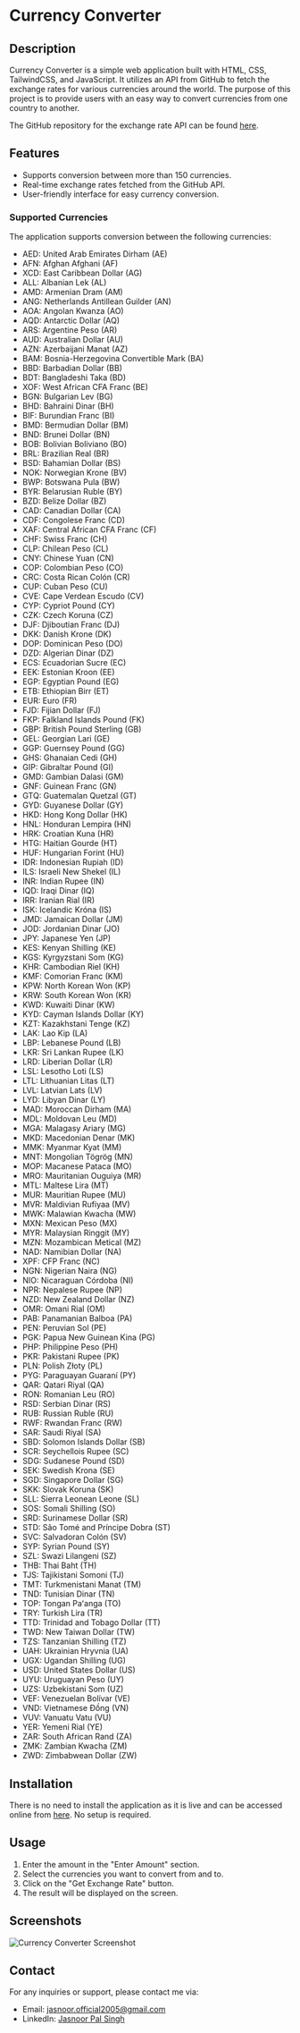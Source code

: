 # Currency Converter

## Description

Currency Converter is a simple web application built with HTML, CSS, TailwindCSS, and JavaScript. It utilizes an API from GitHub to fetch the exchange rates for various currencies around the world. The purpose of this project is to provide users with an easy way to convert currencies from one country to another.

The GitHub repository for the exchange rate API can be found [here](https://github.com/fawazahmed0/exchange-api).

## Features

- Supports conversion between more than 150 currencies.
- Real-time exchange rates fetched from the GitHub API.
- User-friendly interface for easy currency conversion.

### Supported Currencies

The application supports conversion between the following currencies:

- AED: United Arab Emirates Dirham (AE)
- AFN: Afghan Afghani (AF)
- XCD: East Caribbean Dollar (AG)
- ALL: Albanian Lek (AL)
- AMD: Armenian Dram (AM)
- ANG: Netherlands Antillean Guilder (AN)
- AOA: Angolan Kwanza (AO)
- AQD: Antarctic Dollar (AQ)
- ARS: Argentine Peso (AR)
- AUD: Australian Dollar (AU)
- AZN: Azerbaijani Manat (AZ)
- BAM: Bosnia-Herzegovina Convertible Mark (BA)
- BBD: Barbadian Dollar (BB)
- BDT: Bangladeshi Taka (BD)
- XOF: West African CFA Franc (BE)
- BGN: Bulgarian Lev (BG)
- BHD: Bahraini Dinar (BH)
- BIF: Burundian Franc (BI)
- BMD: Bermudian Dollar (BM)
- BND: Brunei Dollar (BN)
- BOB: Bolivian Boliviano (BO)
- BRL: Brazilian Real (BR)
- BSD: Bahamian Dollar (BS)
- NOK: Norwegian Krone (BV)
- BWP: Botswana Pula (BW)
- BYR: Belarusian Ruble (BY)
- BZD: Belize Dollar (BZ)
- CAD: Canadian Dollar (CA)
- CDF: Congolese Franc (CD)
- XAF: Central African CFA Franc (CF)
- CHF: Swiss Franc (CH)
- CLP: Chilean Peso (CL)
- CNY: Chinese Yuan (CN)
- COP: Colombian Peso (CO)
- CRC: Costa Rican Colón (CR)
- CUP: Cuban Peso (CU)
- CVE: Cape Verdean Escudo (CV)
- CYP: Cypriot Pound (CY)
- CZK: Czech Koruna (CZ)
- DJF: Djiboutian Franc (DJ)
- DKK: Danish Krone (DK)
- DOP: Dominican Peso (DO)
- DZD: Algerian Dinar (DZ)
- ECS: Ecuadorian Sucre (EC)
- EEK: Estonian Kroon (EE)
- EGP: Egyptian Pound (EG)
- ETB: Ethiopian Birr (ET)
- EUR: Euro (FR)
- FJD: Fijian Dollar (FJ)
- FKP: Falkland Islands Pound (FK)
- GBP: British Pound Sterling (GB)
- GEL: Georgian Lari (GE)
- GGP: Guernsey Pound (GG)
- GHS: Ghanaian Cedi (GH)
- GIP: Gibraltar Pound (GI)
- GMD: Gambian Dalasi (GM)
- GNF: Guinean Franc (GN)
- GTQ: Guatemalan Quetzal (GT)
- GYD: Guyanese Dollar (GY)
- HKD: Hong Kong Dollar (HK)
- HNL: Honduran Lempira (HN)
- HRK: Croatian Kuna (HR)
- HTG: Haitian Gourde (HT)
- HUF: Hungarian Forint (HU)
- IDR: Indonesian Rupiah (ID)
- ILS: Israeli New Shekel (IL)
- INR: Indian Rupee (IN)
- IQD: Iraqi Dinar (IQ)
- IRR: Iranian Rial (IR)
- ISK: Icelandic Króna (IS)
- JMD: Jamaican Dollar (JM)
- JOD: Jordanian Dinar (JO)
- JPY: Japanese Yen (JP)
- KES: Kenyan Shilling (KE)
- KGS: Kyrgyzstani Som (KG)
- KHR: Cambodian Riel (KH)
- KMF: Comorian Franc (KM)
- KPW: North Korean Won (KP)
- KRW: South Korean Won (KR)
- KWD: Kuwaiti Dinar (KW)
- KYD: Cayman Islands Dollar (KY)
- KZT: Kazakhstani Tenge (KZ)
- LAK: Lao Kip (LA)
- LBP: Lebanese Pound (LB)
- LKR: Sri Lankan Rupee (LK)
- LRD: Liberian Dollar (LR)
- LSL: Lesotho Loti (LS)
- LTL: Lithuanian Litas (LT)
- LVL: Latvian Lats (LV)
- LYD: Libyan Dinar (LY)
- MAD: Moroccan Dirham (MA)
- MDL: Moldovan Leu (MD)
- MGA: Malagasy Ariary (MG)
- MKD: Macedonian Denar (MK)
- MMK: Myanmar Kyat (MM)
- MNT: Mongolian Tögrög (MN)
- MOP: Macanese Pataca (MO)
- MRO: Mauritanian Ouguiya (MR)
- MTL: Maltese Lira (MT)
- MUR: Mauritian Rupee (MU)
- MVR: Maldivian Rufiyaa (MV)
- MWK: Malawian Kwacha (MW)
- MXN: Mexican Peso (MX)
- MYR: Malaysian Ringgit (MY)
- MZN: Mozambican Metical (MZ)
- NAD: Namibian Dollar (NA)
- XPF: CFP Franc (NC)
- NGN: Nigerian Naira (NG)
- NIO: Nicaraguan Córdoba (NI)
- NPR: Nepalese Rupee (NP)
- NZD: New Zealand Dollar (NZ)
- OMR: Omani Rial (OM)
- PAB: Panamanian Balboa (PA)
- PEN: Peruvian Sol (PE)
- PGK: Papua New Guinean Kina (PG)
- PHP: Philippine Peso (PH)
- PKR: Pakistani Rupee (PK)
- PLN: Polish Złoty (PL)
- PYG: Paraguayan Guaraní (PY)
- QAR: Qatari Riyal (QA)
- RON: Romanian Leu (RO)
- RSD: Serbian Dinar (RS)
- RUB: Russian Ruble (RU)
- RWF: Rwandan Franc (RW)
- SAR: Saudi Riyal (SA)
- SBD: Solomon Islands Dollar (SB)
- SCR: Seychellois Rupee (SC)
- SDG: Sudanese Pound (SD)
- SEK: Swedish Krona (SE)
- SGD: Singapore Dollar (SG)
- SKK: Slovak Koruna (SK)
- SLL: Sierra Leonean Leone (SL)
- SOS: Somali Shilling (SO)
- SRD: Surinamese Dollar (SR)
- STD: São Tomé and Príncipe Dobra (ST)
- SVC: Salvadoran Colón (SV)
- SYP: Syrian Pound (SY)
- SZL: Swazi Lilangeni (SZ)
- THB: Thai Baht (TH)
- TJS: Tajikistani Somoni (TJ)
- TMT: Turkmenistani Manat (TM)
- TND: Tunisian Dinar (TN)
- TOP: Tongan Paʻanga (TO)
- TRY: Turkish Lira (TR)
- TTD: Trinidad and Tobago Dollar (TT)
- TWD: New Taiwan Dollar (TW)
- TZS: Tanzanian Shilling (TZ)
- UAH: Ukrainian Hryvnia (UA)
- UGX: Ugandan Shilling (UG)
- USD: United States Dollar (US)
- UYU: Uruguayan Peso (UY)
- UZS: Uzbekistani Som (UZ)
- VEF: Venezuelan Bolívar (VE)
- VND: Vietnamese Đồng (VN)
- VUV: Vanuatu Vatu (VU)
- YER: Yemeni Rial (YE)
- ZAR: South African Rand (ZA)
- ZMK: Zambian Kwacha (ZM)
- ZWD: Zimbabwean Dollar (ZW)

## Installation

There is no need to install the application as it is live and can be accessed online from [here](https://jasnoorpal.github.io/CurrencyConverter/). No setup is required.

## Usage

1. Enter the amount in the "Enter Amount" section.
2. Select the currencies you want to convert from and to.
3. Click on the "Get Exchange Rate" button.
4. The result will be displayed on the screen.

## Screenshots

![Currency Converter Screenshot](CurrencyConvertor.png)

## Contact

For any inquiries or support, please contact me via:

- Email: jasnoor.official2005@gmail.com
- LinkedIn: [Jasnoor Pal Singh](https://www.linkedin.com/in/jasnoor-pal-singh)
